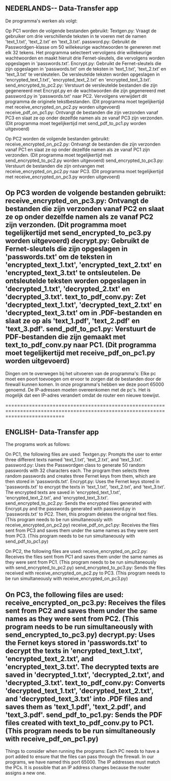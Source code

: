 NEDERLANDS-- Data-Transfer app
--------------------------------------------------------------------------------------------------------------------------------
De programma's werken als volgt:

Op PC1 worden de volgende bestanden gebruikt:
    Textgen.py: Vraagt de gebruiker om drie verschillende teksten in te voeren met de namen 'text_1.txt', 'text_2.txt' en 'text_3.txt'.
    password.py: Gebruikt de Passwordgen-klasse om 50 willekeurige wachtwoorden te genereren met elk 32 tekens. Het programma selecteert vervolgens drie willekeurige wachtwoorden en maakt hieruit drie Fernet-sleutels, die vervolgens worden opgeslagen in 'passwords.txt'.
    Encrypt.py: Gebruikt de Fernet-sleutels die zijn opgeslagen in 'passwords.txt' om de teksten in 'text_1.txt', 'text_2.txt' en 'text_3.txt' te versleutelen. De versleutelde teksten worden opgeslagen in 'encrypted_text_1.txt', 'encrypted_text_2.txt' en 'encrypted_text_3.txt'.
    send_encrypted_to_pc2.py: Verstuurt de versleutelde bestanden die zijn gegenereerd met Encrypt.py en de wachtwoorden die zijn gegenereerd met password.py in 'passwords.txt' naar PC2. Vervolgens verwijdert dit programma de originele tekstbestanden. (Dit programma moet tegelijkertijd met receive_encrypted_on_pc2.py worden uitgevoerd)
    receive_pdf_on_pc1.py: Ontvangt de bestanden die zijn verzonden vanaf PC3 en slaat ze op onder dezelfde namen als ze vanaf PC3 zijn verzonden. (Dit programma moet tegelijkertijd met send_pdf_to_pc1.py worden uitgevoerd)

Op PC2 worden de volgende bestanden gebruikt:
    receive_encrypted_on_pc2.py: Ontvangt de bestanden die zijn verzonden vanaf PC1 en slaat ze op onder dezelfde namen als ze vanaf PC1 zijn verzonden. (Dit programma moet tegelijkertijd met send_encrypted_to_pc2.py worden uitgevoerd)
    send_encrypted_to_pc3.py: Verstuurt de bestanden die zijn ontvangen met receive_encrypted_on_pc2.py naar PC3. (Dit programma moet tegelijkertijd met receive_encrypted_on_pc3.py worden uitgevoerd)

Op PC3 worden de volgende bestanden gebruikt:
    receive_encrypted_on_pc3.py: Ontvangt de bestanden die zijn verzonden vanaf PC2 en slaat ze op onder dezelfde namen als ze vanaf PC2 zijn verzonden. (Dit programma moet tegelijkertijd met send_encrypted_to_pc3.py worden uitgevoerd)
    decrypt.py: Gebruikt de Fernet-sleutels die zijn opgeslagen in 'passwords.txt' om de teksten in 'encrypted_text_1.txt', 'encrypted_text_2.txt' en 'encrypted_text_3.txt' te ontsleutelen. De ontsleutelde teksten worden opgeslagen in 'decrypted_1.txt', 'decrypted_2.txt' en 'decrypted_3.txt'.
    text_to_pdf_conv.py: Zet 'decrypted_text_1.txt', 'decrypted_text_2.txt' en 'decrypted_text_3.txt' om in .PDF-bestanden en slaat ze op als 'text_1.pdf', 'text_2.pdf' en 'text_3.pdf'.
    send_pdf_to_pc1.py: Verstuurt de PDF-bestanden die zijn gemaakt met text_to_pdf_conv.py naar PC1. (Dit programma moet tegelijkertijd met receive_pdf_on_pc1.py worden uitgevoerd)
--------------------------------------------------------------------------------------------------------------------------------
Dingen om te overwegen bij het uitvoeren van de programma's:
    Elke pc moet een poort toevoegen om ervoor te zorgen dat de bestanden door de firewall kunnen komen. In onze programma's hebben we deze poort 65000 genoemd.
    De IP-adressen moeten overeenkomen met de pc's. Het is mogelijk dat een IP-adres verandert omdat de router een nieuwe toewijst.

================================================================================================================================

ENGLISH- Data-Transfer app
--------------------------------------------------------------------------------------------------------------------------------
The programs work as follows: 

On PC1, the following files are used:
    Textgen.py: Prompts the user to enter three different texts named 'text_1.txt', 'text_2.txt', and 'text_3.txt'.
    password.py: Uses the Passwordgen class to generate 50 random passwords with 32 characters each. The program then selects three random passwords and creates three Fernet keys from them, which are then stored in 'passwords.txt'.
    Encrypt.py: Uses the Fernet keys stored in 'passwords.txt' to encrypt the texts in 'text_1.txt', 'text_2.txt', and 'text_3.txt'. The encrypted texts are saved in 'encrypted_text_1.txt', 'encrypted_text_2.txt', and 'encrypted_text_3.txt'.
    send_encrypted_to_pc2.py: Sends the encrypted files generated with Encrypt.py and the passwords generated with password.py in 'passwords.txt' to PC2. Then, this program deletes the original text files. (This program needs to be run simultaneously with receive_encrypted_on_pc2.py)
    receive_pdf_on_pc1.py: Receives the files sent from PC3 and saves them under the same names as they were sent from PC3. (This program needs to be run simultaneously with send_pdf_to_pc1.py)

On PC2, the following files are used:
    receive_encrypted_on_pc2.py: Receives the files sent from PC1 and saves them under the same names as they were sent from PC1. (This program needs to be run simultaneously with send_encrypted_to_pc2.py)
    send_encrypted_to_pc3.py: Sends the files received with receive_encrypted_on_pc2.py to PC3. (This program needs to be run simultaneously with receive_encrypted_on_pc3.py)

On PC3, the following files are used:
    receive_encrypted_on_pc3.py: Receives the files sent from PC2 and saves them under the same names as they were sent from PC2. (This program needs to be run simultaneously with send_encrypted_to_pc3.py)
    decrypt.py: Uses the Fernet keys stored in 'passwords.txt' to decrypt the texts in 'encrypted_text_1.txt', 'encrypted_text_2.txt', and 'encrypted_text_3.txt'. The decrypted texts are saved in 'decrypted_1.txt', 'decrypted_2.txt', and 'decrypted_3.txt'.
    text_to_pdf_conv.py: Converts 'decrypted_text_1.txt', 'decrypted_text_2.txt', and 'decrypted_text_3.txt' into .PDF files and saves them as 'text_1.pdf', 'text_2.pdf', and 'text_3.pdf'.
    send_pdf_to_pc1.py: Sends the PDF files created with text_to_pdf_conv.py to PC1. (This program needs to be run simultaneously with receive_pdf_on_pc1.py)
--------------------------------------------------------------------------------------------------------------------------------
Things to consider when running the programs:
    Each PC needs to have a port added to ensure that the files can pass through the firewall. In our programs, we have named this port 65000.
    The IP addresses must match the PCs. It is possible that an IP address changes because the router assigns a new one.